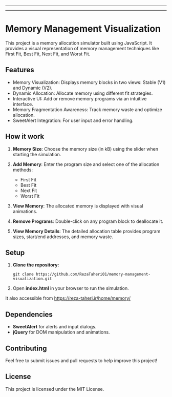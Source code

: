 * * *
* * *

# Memory Management Visualization

This project is a memory allocation simulator built using JavaScript. It provides a visual representation of memory management techniques like First Fit, Best Fit, Next Fit, and Worst Fit.

Features
--------

* Memory Visualization: Displays memory blocks in two views: Stable (V1) and Dynamic (V2).
* Dynamic Allocation: Allocate memory using different fit strategies.
* Interactive UI: Add or remove memory programs via an intuitive interface.
* Memory Fragmentation Awareness: Track memory waste and optimize allocation.
* SweetAlert Integration: For user input and error handling.

How it work
------------

1. **Memory Size**: Choose the memory size (in kB) using the slider when starting the simulation.
2. **Add Memory**: Enter the program size and select one of the allocation methods:

    * First Fit
    * Best Fit
    * Next Fit
    * Worst Fit
      
4. **View Memory**: The allocated memory is displayed with visual animations.
5. **Remove Programs**: Double-click on any program block to deallocate it.
6. **View Memory Details**: The detailed allocation table provides program sizes, start/end addresses, and memory waste.


Setup
------------
1.  **Clone the repository:** 
    ```
    git clone https://github.com/RezaTaheri01/memory-management-visualization.git
    ```
 
 2. Open **index.html** in your browser to run the simulation.
    
 It also accessible from https://reza-taheri.ir/home/memory/

 Dependencies
------------
* **SweetAlert** for alerts and input dialogs.
* **jQuery** for DOM manipulation and animations.


Contributing
------------
Feel free to submit issues and pull requests to help improve this project!


License
------------
This project is licensed under the MIT License.
